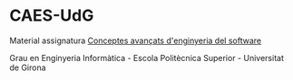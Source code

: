 # CAES-UdG

Material assignatura [Conceptes avançats d'enginyeria del software](http://www2.udg.edu/Guiadematricula/Dissenyassignatura/tabid/15700/Default.aspx?codia=3105G07032)

Grau en Enginyeria Informàtica - Escola Politècnica Superior - Universitat de Girona
